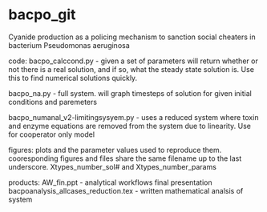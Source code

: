 # bacpo_git
Cyanide production as a policing mechanism to sanction social cheaters in bacterium Pseudomonas aeruginosa

code:
bacpo_calccond.py - given a set of parameters will return whether or not there is a real solution, 
and if so, what the steady state solution is. Use this to find numerical solutions quickly.

bacpo_na.py - full system. will graph timesteps of solution for given initial conditions and paremeters

bacpo_numanal_v2-limitingsysyem.py - uses a reduced system where toxin and enzyme equations are removed
from the system due to linearity. Use for cooperator only model

figures:
plots and the parameter values used to reproduce them. cooresponding figures and 
files share the same filename up to the last underscore. Xtypes_number_sol# and Xtypes_number_params 

products:
AW_fin.ppt - analytical workflows final presentation
bacpoanalysis_allcases_reduction.tex - written mathematical analsis of system